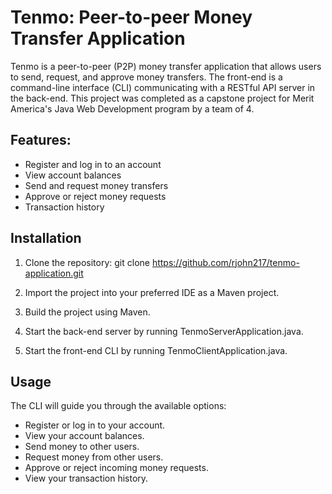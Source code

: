 # Tenmo: Peer-to-peer Money Transfer Application

Tenmo is a peer-to-peer (P2P) money transfer application that allows users to send, request, and approve money transfers. The front-end is a command-line interface (CLI) communicating with a RESTful API server in the back-end. This project was completed as a capstone project for Merit America's Java Web Development program by a team of 4.

## Features:
- Register and log in to an account
- View account balances
- Send and request money transfers
- Approve or reject money requests
- Transaction history


## Installation

1. Clone the repository:
git clone https://github.com/rjohn217/tenmo-application.git

2. Import the project into your preferred IDE as a Maven project.

3. Build the project using Maven.

4. Start the back-end server by running TenmoServerApplication.java.

5. Start the front-end CLI by running TenmoClientApplication.java.

## Usage
The CLI will guide you through the available options:

- Register or log in to your account.
- View your account balances.
- Send money to other users.
- Request money from other users.
- Approve or reject incoming money requests.
- View your transaction history.
